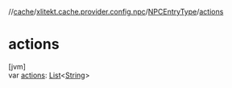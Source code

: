 //[cache](../../../index.md)/[xlitekt.cache.provider.config.npc](../index.md)/[NPCEntryType](index.md)/[actions](actions.md)

# actions

[jvm]\
var [actions](actions.md): [List](https://kotlinlang.org/api/latest/jvm/stdlib/kotlin.collections/-list/index.html)&lt;[String](https://kotlinlang.org/api/latest/jvm/stdlib/kotlin/-string/index.html)&gt;
